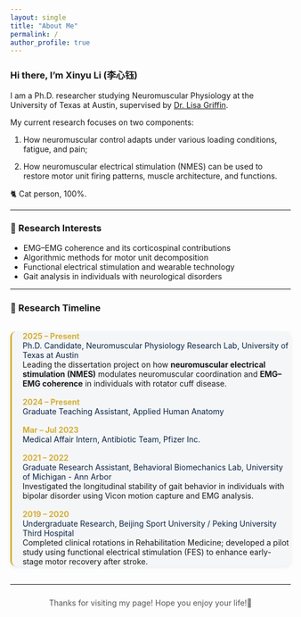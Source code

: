 ```yaml
---
layout: single
title: "About Me"
permalink: /
author_profile: true
---
```


<div class="about-text">

### Hi there, I’m **Xinyu Li (李心钰)**

I am a Ph.D. researcher studying Neuromuscular Physiology at the University of Texas at Austin, supervised by [Dr. Lisa Griffin](https://sites.edb.utexas.edu/nmus/).  

My current research focuses on two components:

1. How neuromuscular control adapts under various loading conditions, fatigue, and pain;
   
2. How neuromuscular electrical stimulation (NMES) can be used to restore motor unit firing patterns, muscle architecture, and functions.

🐈 Cat person, 100%.

---

### 🧠 Research Interests
- EMG–EMG coherence and its corticospinal contributions
- Algorithmic methods for motor unit decomposition
- Functional electrical stimulation and wearable technology  
- Gait analysis in individuals with neurological disorders 

---

### 🧭 Research Timeline

<style>
.timeline-container {
  border-left: 3px solid #d4af37;
  padding-left: 1.2rem;
  margin: 2rem 0;
  background: rgba(11,37,69,0.03);
  border-radius: 10px;
  box-shadow: 0 2px 6px rgba(11,37,69,0.08);
}
.timeline-item {
  margin-bottom: 1rem;
  transition: all 0.25s ease-in-out;
}
.timeline-item:hover strong {
  color: #f0c85d;
  text-shadow: 0 0 6px rgba(212,175,55,0.7);
}
.timeline-item:hover {
  transform: translateX(4px);
}
</style>

<div class="timeline-container">

  <p class="timeline-item">
    <strong style="color:#d4af37;">2025 – Present</strong><br>
    <span style="color:#0b2545;">Ph.D. Candidate, Neuromuscular Physiology Research Lab, University of Texas at Austin</span><br>
    Leading the dissertation project on how <strong>neuromuscular electrical stimulation (NMES)</strong> modulates neuromuscular coordination and <strong>EMG–EMG coherence</strong> in individuals with rotator cuff disease.
  </p>

  <p class="timeline-item">
    <strong style="color:#d4af37;">2024 – Present</strong><br>
    <span style="color:#0b2545;">Graduate Teaching Assistant, Applied Human Anatomy</span><br>
  </p>

  <p class="timeline-item">
    <strong style="color:#d4af37;">Mar – Jul 2023</strong><br>
    <span style="color:#0b2545;">Medical Affair Intern, Antibiotic Team, Pfizer Inc. </span><br>
  </p>

  <p class="timeline-item">
    <strong style="color:#d4af37;">2021 – 2022</strong><br>
    <span style="color:#0b2545;">Graduate Research Assistant, Behavioral Biomechanics Lab, University of Michigan - Ann Arbor</span><br>
    Investigated the longitudinal stability of gait behavior in individuals with bipolar disorder using Vicon motion capture and EMG analysis.
  </p>

  <p class="timeline-item">
    <strong style="color:#d4af37;">2019 – 2020</strong><br>
    <span style="color:#0b2545;">Undergraduate Research, Beijing Sport University / Peking University Third Hospital</span><br>
    Completed clinical rotations in Rehabilitation Medicine; developed a pilot study using functional electrical stimulation (FES) to enhance early-stage motor recovery after stroke.
  </p>

</div>

---

<p style="text-align:center; font-size:14px; color:#555; margin-top:1.5rem;">
Thanks for visiting my page! Hope you enjoy your life!🎐
</p>

</div>
